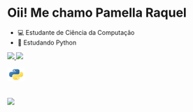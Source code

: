# Oii! Me chamo Pamella Raquel

- 💻 Estudante de Ciência da Computação
- 🐍 Estudando Python

<div>
  <a href="https://github.com/raquelpwn">
  <img heigh="180em" src="https://github-readme-stats.vercel.app/api?username=raquelpwn&show_icons=true&theme=cobalt&include_all_commits=true&count_private=true"/>
  <img heigh="180em" src="https://github-readme-stats.vercel.app/api/top-langs/?username=raquelpwn&layout=compact&langs_count=16&theme=cobalt"/>  
</div>

<div style="display: inline_block"><br>
  <img align="center" alt="Pam-Python" height="30" width="40" src="https://raw.githubusercontent.com/devicons/devicon/master/icons/python/python-original.svg">
</div>

# 

<div>
  <a href="https://www.linkedin.com/in/pamella-raquel-69799431a" target="_blank"><img src="https://img.shields.io/badge/-LinkedIn-%230077B5?style=for-the-badge&logo=linkedin&logoColor=white" target="_blank"></a>
</div>

